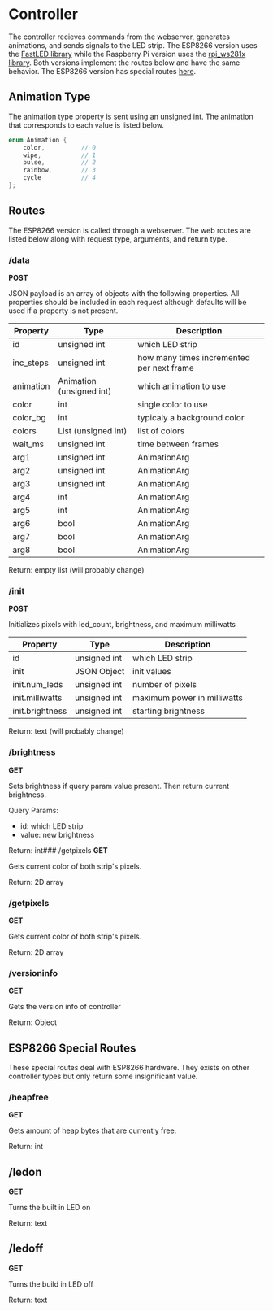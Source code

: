 # Controller

The controller recieves commands from the webserver, generates animations, and sends signals to the LED strip. 
The ESP8266 version uses the [FastLED library](https://github.com/FastLED/FastLED) while
the Raspberry Pi version uses the [rpi_ws281x library](https://github.com/rpi-ws281x/rpi-ws281x-python).
Both versions implement the routes below and have the same behavior. 
The ESP8266 version has special routes [here](#esp8266-special-routes).

## Animation Type
The animation type property is sent using an unsigned int. The animation that corresponds to each value
is listed below.
```cpp
enum Animation {
    color,          // 0
    wipe,           // 1
    pulse,          // 2
    rainbow,        // 3
    cycle           // 4
};
```

## Routes
The ESP8266 version is called through a webserver. The web routes are listed below along with request type,
arguments, and return type.

### /data
**POST**

JSON payload is an array of objects with the following properties. All properties should be included in each 
request although defaults will be used if a property is not present.

| Property      | Type                      | Description
|---------------|---------------------------|------------------------
| id            | unsigned int              | which LED strip
| inc_steps     | unsigned int              | how many times incremented per next frame
| animation     | Animation (unsigned int)  | which animation to use
| color         | int                       | single color to use
| color_bg      | int                       | typicaly a background color
| colors        | List (unsigned int)       | list of colors
| wait_ms       | unsigned int              | time between frames
| arg1          | unsigned int              | AnimationArg
| arg2          | unsigned int              | AnimationArg
| arg3          | unsigned int              | AnimationArg
| arg4          | int                       | AnimationArg
| arg5          | int                       | AnimationArg
| arg6          | bool                      | AnimationArg
| arg7          | bool                      | AnimationArg
| arg8          | bool                      | AnimationArg

Return: empty list (will probably change)

### /init
**POST**

Initializes pixels with led_count, brightness, and maximum milliwatts

| Property          | Type                      | Description
|-------------------|---------------------------|------------------------
| id                | unsigned int              | which LED strip
| init              | JSON Object               | init values
| init.num_leds     | unsigned int              | number of pixels 
| init.milliwatts   | unsigned int              | maximum power in milliwatts
| init.brightness   | unsigned int              | starting brightness

Return: text (will probably change)

### /brightness
**GET**

Sets brightness if query param value present. Then return current brightness.

Query Params:
* id:       which LED strip
* value:    new brightness

Return: int### /getpixels
**GET**

Gets current color of both strip's pixels. 

Return: 2D array

### /getpixels
**GET**

Gets current color of both strip's pixels. 

Return: 2D array

### /versioninfo
**GET**

Gets the version info of controller

Return: Object

## ESP8266 Special Routes
These special routes deal with ESP8266 hardware. 
They exists on other controller types but only return some insignificant value.

### /heapfree
**GET**

Gets amount of heap bytes that are currently free.

Return: int

## /ledon
**GET**

Turns the built in LED on

Return: text

## /ledoff
**GET**

Turns the build in LED off

Return: text